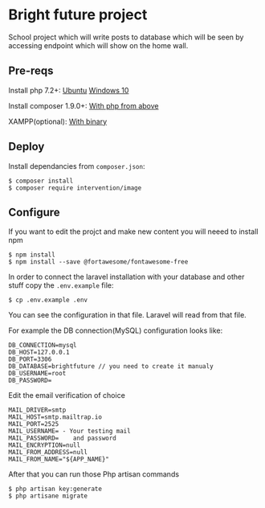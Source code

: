 # Bright future project

School project which will write posts to database which will be seen by accessing endpoint which will show on the home wall.

## Pre-reqs

Install php 7.2+: [Ubuntu](https://www.vultr.com/docs/configure-php-7-2-on-ubuntu-18-04) [Windows 10](https://www.dorusomcutean.com/how-to-install-php-7-2-on-windows/)

Install composer 1.9.0+: [With php from above](https://getcomposer.org/download/)

XAMPP(optional): [With binary](https://www.apachefriends.org/download.html)

## Deploy

Install dependancies from `composer.json`: 
```
$ composer install
$ composer require intervention/image
```

## Configure

If you want to edit the projct and make new content you will neeed to install npm
```
$ npm install
$ npm install --save @fortawesome/fontawesome-free
```

In order to connect the laravel installation with your database and other stuff copy the `.env.example` file:
```
$ cp .env.example .env
```

You can see the configuration in that file. Laravel will read from that file.

For example the DB connection(MySQL) configuration looks like:
```
DB_CONNECTION=mysql
DB_HOST=127.0.0.1
DB_PORT=3306
DB_DATABASE=brightfuture // you need to create it manualy 
DB_USERNAME=root
DB_PASSWORD=
```

Edit the email verification of choice 
```
MAIL_DRIVER=smtp
MAIL_HOST=smtp.mailtrap.io
MAIL_PORT=2525
MAIL_USERNAME= - Your testing mail
MAIL_PASSWORD=    and password 
MAIL_ENCRYPTION=null
MAIL_FROM_ADDRESS=null 
MAIL_FROM_NAME="${APP_NAME}"
```

After that you can run those Php artisan commands
```
$ php artisan key:generate
$ php artisane migrate
```